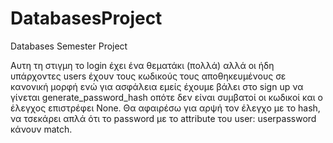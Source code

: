 # DatabasesProject

Databases Semester Project

Αυτη τη στιγμη το login έχει ένα θεματάκι (πολλά) αλλά οι ήδη υπάρχοντες users έχουν τους κωδικούς τους αποθηκευμένους σε κανονική μορφή ενώ για ασφάλεια εμείς έχουμε βάλει στο sign up να γίνεται generate_password_hash οπότε δεν είναι συμβατοί οι κωδικοί και ο έλεγχος επιστρέφει None. Θα αφαιρέσω για αρψή τον έλεγχο με το hash, να τσεκάρει απλά ότι το password με το attribute του user: userpassword κάνουν match.

